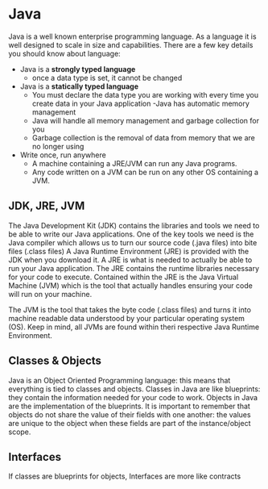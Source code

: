 # Java
Java is a well known enterprise programming language. As a language it is well designed to scale in size and capabilities. There are a few key details you should know about language:
- Java is a **strongly typed language**
    - once a data type is set, it cannot be changed
- Java is a **statically typed language**
    - You must declare the data type you are working with every time you create data in your Java application
-Java has automatic memory management
    - Java will handle all memory management and garbage collection for you
    - Garbage collection is the removal of data from memory that we are no longer using
- Write once, run anywhere
    - A machine containing a JRE/JVM can run any Java programs.
    - Any code written on a JVM can be run on any other OS containing a JVM.
## JDK, JRE, JVM
The Java Development Kit (JDK) contains the libraries and tools we need to be able to write our Java applications. One of the key tools we need is the Java compiler which allows us to turn our source code (.java files) into bite files (.class files)
A Java Runtime Environment (JRE) is provided with the JDK when you download it. A JRE is what is needed to actually be able to run your Java application. The JRE contains the runtime libraries necessary for your code to execute. Contained within the JRE is the Java Virtual Machine (JVM) which is the tool that actually handles ensuring your code will run on your machine.

The JVM is the tool that takes the byte code (.class files) and turns it into machine readable data understood by your particular operating system (OS). Keep in mind, all JVMs are found within theri respective Java Runtime Environment.
## Classes & Objects
Java is an Object Oriented Programming language: this means that everything is tied to classes and objects. Classes
in Java are like blueprints: they contain the information needed for your code to work. Objects in Java are the implementation of the blueprints. It is important to remember that objects do not share the value of their fields with one another: the values are unique to the object when these fields are part of the instance/object scope.

## Interfaces
If classes are blueprints for objects, Interfaces are more like contracts

